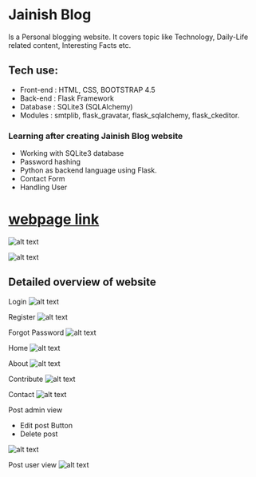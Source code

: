 # Jainish Blog
Is a Personal blogging website. It covers topic like Technology, Daily-Life related content, Interesting Facts etc.

## Tech use:
- Front-end : HTML, CSS, BOOTSTRAP 4.5
- Back-end  : Flask Framework
- Database  : SQLite3 (SQLAlchemy)
- Modules   : smtplib, flask_gravatar, flask_sqlalchemy, flask_ckeditor.    

### Learning after creating Jainish Blog website

- Working with SQLite3 database
- Password hashing 
- Python as backend language using Flask.
- Contact Form 
- Handling User 

# [webpage link](https://jainish-blog.herokuapp.com/)


![alt text](/website_images/website.gif)


![alt text](/website_images/website_1.gif)

## Detailed overview of website
Login
![alt text](/website_images/login.png)

Register
![alt text](/website_images/register.png)

Forgot Password
![alt text](/website_images/forgot-password.png)

Home
![alt text](/website_images/home.png)

About
![alt text](/website_images/about.png)

Contribute
![alt text](/website_images/contribute.png)

Contact
![alt text](/website_images/contact.png)

Post admin view
- Edit post Button
- Delete post 

![alt text](/website_images/post_admin.png)

Post user view
![alt text](/website_images/post_user.png)



